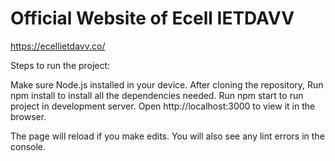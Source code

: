 # Official Website of Ecell IETDAVV 
https://ecellietdavv.co/

Steps to run the project:

Make sure Node.js installed in your device.
After cloning the repository, Run npm install to install all the dependencies needed.
Run npm start to run project in development server.
Open http://localhost:3000 to view it in the browser.

The page will reload if you make edits.
You will also see any lint errors in the console.
